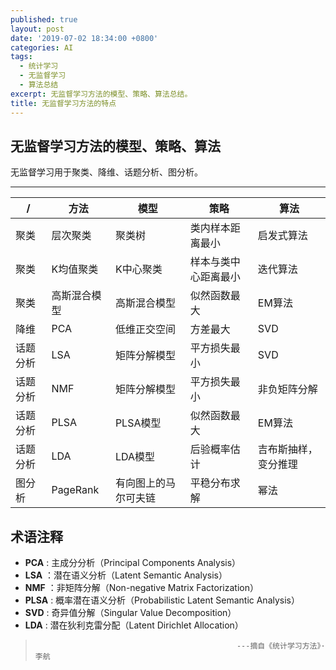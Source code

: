 ```yaml
---
published: true
layout: post
date: '2019-07-02 18:34:00 +0800'
categories: AI
tags:
  - 统计学习
  - 无监督学习
  - 算法总结
excerpt: 无监督学习方法的模型、策略、算法总结。
title: 无监督学习方法的特点
---
```

## 无监督学习方法的模型、策略、算法

无监督学习用于聚类、降维、话题分析、图分析。

---

 / | 方法 | 模型 | 策略 | 算法 
 -| - | - | - | -
 聚类 | 层次聚类 | 聚类树 | 类内样本距离最小 | 启发式算法
 聚类 | K均值聚类 | K中心聚类 | 样本与类中心距离最小 | 迭代算法
 聚类 | 高斯混合模型 | 高斯混合模型 | 似然函数最大 | EM算法
 降维 | PCA | 低维正交空间 | 方差最大 | SVD
 话题分析 | LSA | 矩阵分解模型 | 平方损失最小 | SVD
 话题分析 | NMF | 矩阵分解模型 | 平方损失最小 | 非负矩阵分解
 话题分析 | PLSA | PLSA模型 | 似然函数最大 | EM算法
 话题分析 | LDA | LDA模型 | 后验概率估计 | 吉布斯抽样，变分推理
 图分析 | PageRank | 有向图上的马尔可夫链 | 平稳分布求解 | 幂法
 
 
 ## 术语注释
 
 * **PCA** : 主成分分析（Principal Components Analysis）
 * **LSA** ：潜在语义分析（Latent Semantic Analysis）
 * **NMF** ：非矩阵分解（Non-negative Matrix Factorization）
 * **PLSA** : 概率潜在语义分析（Probabilistic Latent Semantic Analysis）
 * **SVD** : 奇异值分解（Singular Value Decomposition）
 * **LDA** : 潜在狄利克雷分配（Latent Dirichlet Allocation）
 
 >                                                  ---摘自《统计学习方法》·李航
